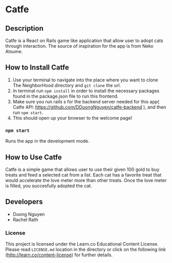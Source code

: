 # Catfe

## Description

Catfe is a React on Rails game like application that allow user to adopt cats through interaction. 
The source of inspiration for the app is from Neko Atsume. 

## How to Install Catfe

1. Use your terminal to navigate into the place where you want to clone The NeighborHood directory and `git clone` the url.
2. In terminal run `npm install` in order to install the necessary packages found in the package.json file to run this frontend.
3. Make sure you run rails s for the backend server needed for this app( Catfe API: https://github.com/DDuongNguyen/catfe-backend ), and then run `npm start`.
4. This should open up your browser to the welcome page!

### `npm start`

Runs the app in the development mode.<br>

## How to Use Catfe

Catfe is a simple game that allows user to use their given 100 gold to buy treats and feed a selected cat from a list. 
Each cat has a favorite treat that would accelerate the love meter more than other treats.
Once the love meter is filled, you succesfully adopted the cat.

## Developers
* Duong Nguyen  
* Rachel Rath

### License
This project is licensed under the Learn.co Educational Content License. Please read `LICENSE.md` location in the directory or click on the following link (http://learn.co/content-license) for further details.
